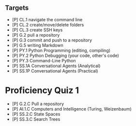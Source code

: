 ## Targets

- [P] CL.1  navigate the command line
- [P] CL.2  create/move/delete folders 
- [P] CL.3  create SSH keys
- [P] G.2   pull a repository
- [P] G.3   commit and push to a repository
- [P] G.5   writing Markdown
- [P] PY.1  Python Programming (editing, compiling)
- [P] PY.2  Python Debugging (your code, other's code)
- [P] PY.3  Command-Line Python
- [P] SS.1A Conversational Agents (Analytical)
- [P] SS.1P Conversational Agents (Practical)

# Proficiency Quiz 1

- [P] G.2.C	Pull a repository
- [P] AI.1.C 	Computers and Intelligence (Turing, Weizenbaum)
- [P] SS.2.C	State Spaces
- [P] SS.3.C	Search Trees
